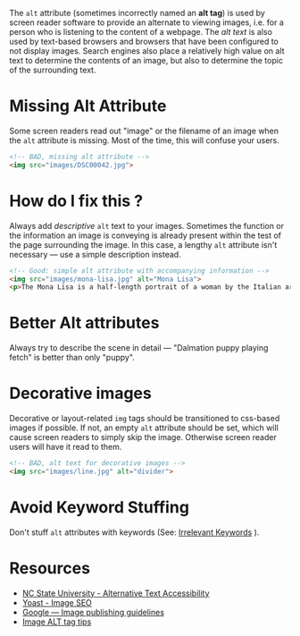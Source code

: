 The `alt` attribute (sometimes incorrectly named an __alt tag__) is used by screen reader software to provide an alternate to viewing images, i.e. for a person who is listening to the content of a webpage. The _alt text_ is also used by text-based browsers and browsers that have been configured to not display images. Search engines also place a relatively high value on alt text to determine the contents of an image, but also to determine the topic of the surrounding text.

# Missing Alt Attribute

Some screen readers read out "image" or the filename of an image when the `alt` attribute is missing. Most of the time, this will confuse your users.

```html
<!-- BAD, missing alt attribute -->
<img src="images/DSC00042.jpg">
```

# How do I fix this ?

Always add *descriptive* `alt` text to your images. Sometimes the function or the information an image is conveying is already present within the test of the page surrounding the image. In this case, a lengthy `alt` attribute isn't necessary — use a simple description instead.

```html
<!-- Good: simple alt attribute with accompanying information -->
<img src="images/mona-lisa.jpg" alt="Mona Lisa">
<p>The Mona Lisa is a half-length portrait of a woman by the Italian artist Leonardo da Vinci, which has been acclaimed as "the best known, the most visited, the most written about, the most sung about, the most parodied work of art in the world." The painting, thought to be a portrait of Lisa Gherardini, the wife of Francesco del Giocondo, is in oil on a poplar panel, and is believed to have been painted between 1503 and 1506.</p> <!-- Wikipedia -->
```

# Better Alt attributes

Always try to describe the scene in detail — "Dalmation puppy playing fetch" is better than only "puppy".

# Decorative images

Decorative or layout-related `img` tags should be transitioned to css-based images if possible. If not, an empty `alt` attribute should be set, which will cause screen readers to simply skip the image. Otherwise screen reader users will have it read to them.

```html
<!-- BAD, alt text for decorative images -->
<img src="images/line.jpg" alt="divider">
```

# Avoid Keyword Stuffing

Don't stuff `alt` attributes with keywords (See: [Irrelevant Keywords](https://support.google.com/webmasters/answer/66358) ).

# Resources

* [NC State University - Alternative Text Accessibility](https://accessibility.oit.ncsu.edu/training/accessibility-handbook/alternative-text.html)
* [Yoast - Image SEO](https://yoast.com/image-seo-alt-tag-and-title-tag-optimization/)
* [Google — Image publishing guidelines](https://support.google.com/webmasters/answer/114016?hl=en)
* [Image ALT tag tips](http://accessibility.psu.edu/images/imageshtml/)
